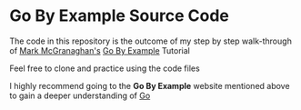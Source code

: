 # Go By Example Source Code

The code in this repository is the outcome of my step by step walk-through of [Mark McGranaghan's](https://twitter.com/mmcgrana) [Go By Example](http://gobyexample.com) Tutorial

Feel free to clone and practice using the code files

I highly recommend going to the **Go By Example** website mentioned above to gain a deeper understanding of [Go](http://go-lang.org)

